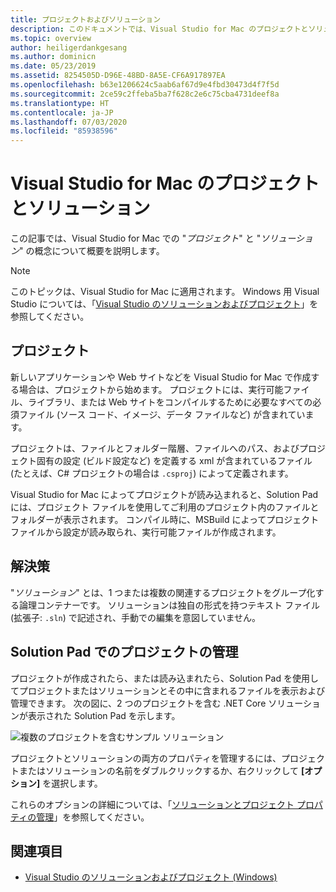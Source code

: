 ```yaml
---
title: プロジェクトおよびソリューション
description: このドキュメントでは、Visual Studio for Mac のプロジェクトとソリューションの概要について説明します。
ms.topic: overview
author: heiligerdankgesang
ms.author: dominicn
ms.date: 05/23/2019
ms.assetid: 8254505D-D96E-48BD-8A5E-CF6A917897EA
ms.openlocfilehash: b63e1206624c5aab6af67d9e4fbd30473d4f7f5d
ms.sourcegitcommit: 2ce59c2ffeba5ba7f628c2e6c75cba4731deef8a
ms.translationtype: HT
ms.contentlocale: ja-JP
ms.lasthandoff: 07/03/2020
ms.locfileid: "85938596"
---
```

# <a name="projects-and-solutions-in-visual-studio-for-mac"></a>Visual Studio for Mac のプロジェクトとソリューション

この記事では、Visual Studio for Mac での "*プロジェクト*" と "*ソリューション*" の概念について概要を説明します。

> [!NOTE] 
> このトピックは、Visual Studio for Mac に適用されます。 Windows 用 Visual Studio については、「[Visual Studio のソリューションおよびプロジェクト](/visualstudio/ide/solutions-and-projects-in-visual-studio)」を参照してください。

## <a name="projects"></a>プロジェクト

新しいアプリケーションや Web サイトなどを Visual Studio for Mac で作成する場合は、プロジェクトから始めます。 プロジェクトには、実行可能ファイル、ライブラリ、または Web サイトをコンパイルするために必要なすべての必須ファイル (ソース コード、イメージ、データ ファイルなど) が含まれています。

プロジェクトは、ファイルとフォルダー階層、ファイルへのパス、およびプロジェクト固有の設定 (ビルド設定など) を定義する xml が含まれているファイル (たとえば、C# プロジェクトの場合は `.csproj`) によって定義されます。

Visual Studio for Mac によってプロジェクトが読み込まれると、Solution Pad には、プロジェクト ファイルを使用してご利用のプロジェクト内のファイルとフォルダーが表示されます。 コンパイル時に、MSBuild によってプロジェクト ファイルから設定が読み取られ、実行可能ファイルが作成されます。

## <a name="solutions"></a>解決策

"*ソリューション*" とは、1 つまたは複数の関連するプロジェクトをグループ化する論理コンテナーです。 ソリューションは独自の形式を持つテキスト ファイル (拡張子: `.sln`) で記述され、手動での編集を意図していません。

## <a name="managing-projects-in-the-solution-pad"></a>Solution Pad でのプロジェクトの管理

プロジェクトが作成されたら、または読み込まれたら、Solution Pad を使用してプロジェクトまたはソリューションとその中に含まれるファイルを表示および管理できます。 次の図に、2 つのプロジェクトを含む .NET Core ソリューションが表示された Solution Pad を示します。

![複数のプロジェクトを含むサンプル ソリューション](media/solution-example.png)

プロジェクトとソリューションの両方のプロパティを管理するには、プロジェクトまたはソリューションの名前をダブルクリックするか、右クリックして **[オプション]** を選択します。

これらのオプションの詳細については、「[ソリューションとプロジェクト プロパティの管理](managing-solutions-and-project-properties.md)」を参照してください。

## <a name="see-also"></a>関連項目

- [Visual Studio のソリューションおよびプロジェクト (Windows)](/visualstudio/ide/solutions-and-projects-in-visual-studio)
